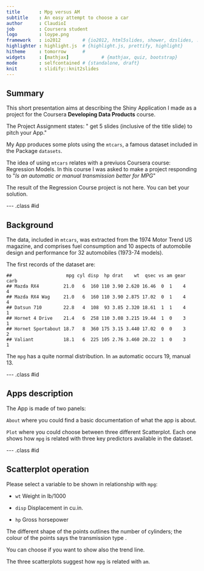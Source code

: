 ```yaml
---
title       : Mpg versus AM
subtitle    : An easy attempt to choose a car
author      : ClaudioI
job         : Coursera student
logo        : loype.png
framework   : io2012        # {io2012, html5slides, shower, dzslides, ...}
highlighter : highlight.js  # {highlight.js, prettify, highlight}
hitheme     : tomorrow      # 
widgets     : [mathjax]            # {mathjax, quiz, bootstrap}
mode        : selfcontained # {standalone, draft}
knit        : slidify::knit2slides
---
```


## Summary

This short presentation aims at describing the Shiny Application I made as a project for 
the Coursera **Developing Data Products** course.


The Project Assignment states: " get 5 slides (inclusive of the title slide) to pitch your App."

My App produces some plots using the `mtcars`, a famous dataset included in the Package `datasets`. 

The idea of using  `mtcars` relates with a previuos Coursera course: Regression Models.
In this course I was asked to make a project responding to "*Is an automatic or manual transmission better for MPG*"

The result of the Regression Course project is not here. You can bet your solution.



--- .class #id 

## Background


The data, included in  `mtcars`, was extracted from the 1974 Motor Trend US magazine, and comprises fuel consumption and 10 aspects of automobile design and performance for 32 automobiles (1973-74 models).

The first records of the dataset are:


```
##                    mpg cyl disp  hp drat    wt  qsec vs am gear carb
## Mazda RX4         21.0   6  160 110 3.90 2.620 16.46  0  1    4    4
## Mazda RX4 Wag     21.0   6  160 110 3.90 2.875 17.02  0  1    4    4
## Datsun 710        22.8   4  108  93 3.85 2.320 18.61  1  1    4    1
## Hornet 4 Drive    21.4   6  258 110 3.08 3.215 19.44  1  0    3    1
## Hornet Sportabout 18.7   8  360 175 3.15 3.440 17.02  0  0    3    2
## Valiant           18.1   6  225 105 2.76 3.460 20.22  1  0    3    1
```

The `mpg` has a quite normal distribution. In `am` automatic occurs 19, manual 13.

--- .class #id 

## Apps description

The App is made of two panels:

`About` where you could find a basic documentation of what the app is about.  

`Plot` where you could choose between three different Scatterplot. Each one shows how `mpg` is related with three key predictors available in the dataset.


--- .class #id 

## Scatterplot operation 


Please select a variable to be shown in relationship with `mpg`:

- `wt` Weight in lb/1000

- `disp` Displacement in cu.in.

- `hp` Gross horsepower

The different shape of the points outlines the number of cylinders; the colour of the points says the transmission type .

You can choose if you want to  show also the trend line.

The three scatterplots suggest how `mpg` is related with `am`.



